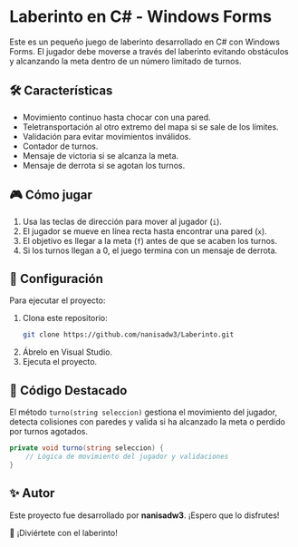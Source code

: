 # Laberinto en C# - Windows Forms

Este es un pequeño juego de laberinto desarrollado en C# con Windows Forms. El jugador debe moverse a través del laberinto evitando obstáculos y alcanzando la meta dentro de un número limitado de turnos.

## 🛠️ Características
- Movimiento continuo hasta chocar con una pared.
- Teletransportación al otro extremo del mapa si se sale de los límites.
- Validación para evitar movimientos inválidos.
- Contador de turnos.
- Mensaje de victoria si se alcanza la meta.
- Mensaje de derrota si se agotan los turnos.

## 🎮 Cómo jugar
1. Usa las teclas de dirección para mover al jugador (`i`).
2. El jugador se mueve en línea recta hasta encontrar una pared (`x`).
3. El objetivo es llegar a la meta (`f`) antes de que se acaben los turnos.
4. Si los turnos llegan a 0, el juego termina con un mensaje de derrota.

## 🔧 Configuración
Para ejecutar el proyecto:
1. Clona este repositorio:
   ```sh
   git clone https://github.com/nanisadw3/Laberinto.git
   ```
2. Ábrelo en Visual Studio.
3. Ejecuta el proyecto.

## 📌 Código Destacado
El método `turno(string seleccion)` gestiona el movimiento del jugador, detecta colisiones con paredes y valida si ha alcanzado la meta o perdido por turnos agotados.

```csharp
private void turno(string seleccion) {
    // Lógica de movimiento del jugador y validaciones
}
```

## ✨ Autor
Este proyecto fue desarrollado por **nanisadw3**. ¡Espero que lo disfrutes!

🚀 ¡Diviértete con el laberinto!

